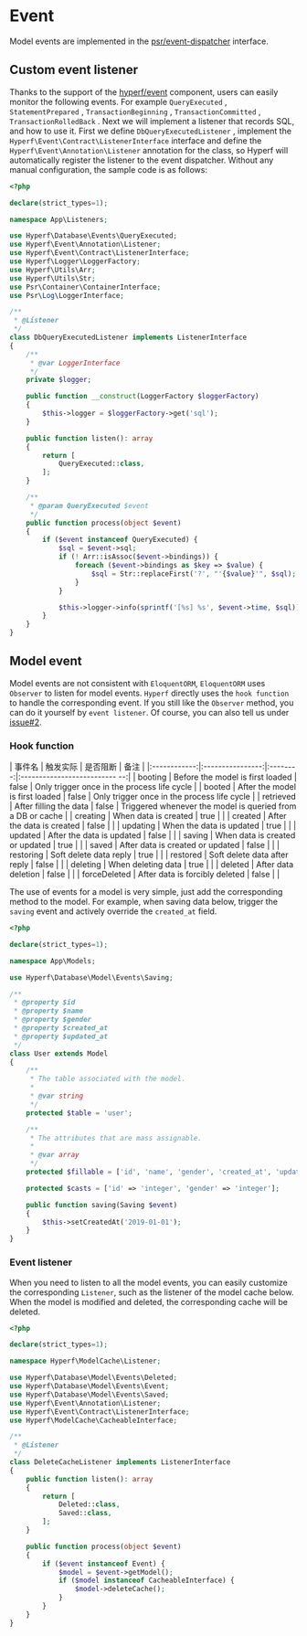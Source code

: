 # Event
Model events are implemented in the [psr/event-dispatcher](https://github.com/php-fig/event-dispatcher) interface.

## Custom event listener

Thanks to the support of the [hyperf/event](https://github.com/hyperf-cloud/event) component, users can easily monitor the following events.
For example `QueryExecuted` , `StatementPrepared` , `TransactionBeginning` , `TransactionCommitted` , `TransactionRolledBack` .
Next we will implement a listener that records SQL, and how to use it.
First we define `DbQueryExecutedListener` , implement the `Hyperf\Event\Contract\ListenerInterface` interface and define the `Hyperf\Event\Annotation\Listener` annotation for the class, so Hyperf will automatically register the listener to the event dispatcher. Without any manual configuration, the sample code is as follows:

```php
<?php

declare(strict_types=1);

namespace App\Listeners;

use Hyperf\Database\Events\QueryExecuted;
use Hyperf\Event\Annotation\Listener;
use Hyperf\Event\Contract\ListenerInterface;
use Hyperf\Logger\LoggerFactory;
use Hyperf\Utils\Arr;
use Hyperf\Utils\Str;
use Psr\Container\ContainerInterface;
use Psr\Log\LoggerInterface;

/**
 * @Listener
 */
class DbQueryExecutedListener implements ListenerInterface
{
    /**
     * @var LoggerInterface
     */
    private $logger;

    public function __construct(LoggerFactory $loggerFactory)
    {
        $this->logger = $loggerFactory->get('sql');
    }

    public function listen(): array
    {
        return [
            QueryExecuted::class,
        ];
    }

    /**
     * @param QueryExecuted $event
     */
    public function process(object $event)
    {
        if ($event instanceof QueryExecuted) {
            $sql = $event->sql;
            if (! Arr::isAssoc($event->bindings)) {
                foreach ($event->bindings as $key => $value) {
                    $sql = Str::replaceFirst('?', "'{$value}'", $sql);
                }
            }

            $this->logger->info(sprintf('[%s] %s', $event->time, $sql));
        }
    }
}

```

## Model event

Model events are not consistent with `EloquentORM`, `EloquentORM` uses `Observer` to listen for model events. `Hyperf` directly uses the `hook function` to handle the corresponding event. If you still like the `Observer` method, you can do it yourself by `event listener`. Of course, you can also tell us under [issue#2](https://github.com/hyperf-cloud/hyperf/issues/2).

### Hook function

|    事件名    |     触发实际     | 是否阻断 |               备注                |
|:------------:|:----------------:|:--------:|:-------------------------- --:|
|   booting    |  Before the model is first loaded  |    false    | Only trigger once in the process life cycle |
|    booted    |  After the model is first loaded  |    false    | Only trigger once in the process life cycle |
|  retrieved   | After filling the data   |    false    | Triggered whenever the model is queried from a DB or cache |
|   creating   | When data is created   |    true    |                                  |
|   created    | After the data is created   |    false    |                                  |
|   updating   | When the data is updated   |    true    |                                  |
|   updated    | After the data is updated   |    false    |                                  |
|    saving    | When data is created or updated |    true    |                                  |
|    saved     | After data is created or updated |    false    |                                  |
|  restoring   | Soft delete data reply |    true    |                                  |
|   restored   | Soft delete data after reply |    false    |                                  |
|   deleting   | When deleting data   |    true    |                                  |
|   deleted    | After data deletion   |    false    |                                  |
| forceDeleted |  After data is forcibly deleted  |    false    |                                  |

The use of events for a model is very simple, just add the corresponding method to the model. For example, when saving data below, trigger the `saving` event and actively override the `created_at` field.

```php
<?php

declare(strict_types=1);

namespace App\Models;

use Hyperf\Database\Model\Events\Saving;

/**
 * @property $id
 * @property $name
 * @property $gender
 * @property $created_at
 * @property $updated_at
 */
class User extends Model
{
    /**
     * The table associated with the model.
     *
     * @var string
     */
    protected $table = 'user';

    /**
     * The attributes that are mass assignable.
     *
     * @var array
     */
    protected $fillable = ['id', 'name', 'gender', 'created_at', 'updated_at'];

    protected $casts = ['id' => 'integer', 'gender' => 'integer'];

    public function saving(Saving $event)
    {
        $this->setCreatedAt('2019-01-01');
    }
}

```

### Event listener

When you need to listen to all the model events, you can easily customize the corresponding `Listener`, such as the listener of the model cache below. When the model is modified and deleted, the corresponding cache will be deleted.

```php
<?php

declare(strict_types=1);

namespace Hyperf\ModelCache\Listener;

use Hyperf\Database\Model\Events\Deleted;
use Hyperf\Database\Model\Events\Event;
use Hyperf\Database\Model\Events\Saved;
use Hyperf\Event\Annotation\Listener;
use Hyperf\Event\Contract\ListenerInterface;
use Hyperf\ModelCache\CacheableInterface;

/**
 * @Listener
 */
class DeleteCacheListener implements ListenerInterface
{
    public function listen(): array
    {
        return [
            Deleted::class,
            Saved::class,
        ];
    }

    public function process(object $event)
    {
        if ($event instanceof Event) {
            $model = $event->getModel();
            if ($model instanceof CacheableInterface) {
                $model->deleteCache();
            }
        }
    }
}

```